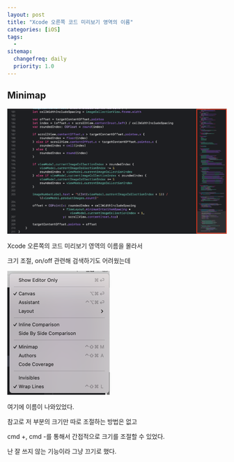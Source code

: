 ```yaml
---
layout: post
title: "Xcode 오른쪽 코드 미리보기 영역의 이름"
categories: [iOS]
tags: 
  - 
sitemap:
  changefreq: daily
  priority: 1.0
---
```


## Minimap

![image-20221102181519239](https://raw.githubusercontent.com/Neph3779/Blog-Image/forUpload/img/20221102181524.png)

Xcode 오른쪽의 코드 미리보기 영역의 이름을 몰라서 

크기 조절, on/off 관련해 검색하기도 어려웠는데

<img src="https://raw.githubusercontent.com/Neph3779/Blog-Image/forUpload/img/20221102181805.png" alt="image-20221102181805393" style="zoom:50%;" />

여기에 이름이 나와있었다.

참고로 저 부분의 크기만 따로 조절하는 방법은 없고

cmd +, cmd -를 통해서 간접적으로 크기를 조절할 수 있었다.

난 잘 쓰지 않는 기능이라 그냥 끄기로 했다.
